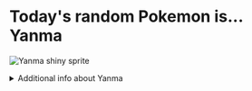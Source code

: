 # Today's random Pokemon is... Yanma

![Yanma shiny sprite](https://raw.githubusercontent.com/PokeAPI/sprites/master/sprites/pokemon/shiny/193.png)

<details>
<summary>Additional info about Yanma</summary>

| srpite type | image |
|------|------|
| back_default | ![Yanma back_default sprite](https://raw.githubusercontent.com/PokeAPI/sprites/master/sprites/pokemon/back/193.png) |
| back_shiny | ![Yanma back_shiny sprite](https://raw.githubusercontent.com/PokeAPI/sprites/master/sprites/pokemon/back/shiny/193.png) |
| front_default | ![Yanma front_default sprite](https://raw.githubusercontent.com/PokeAPI/sprites/master/sprites/pokemon/193.png) | </details>